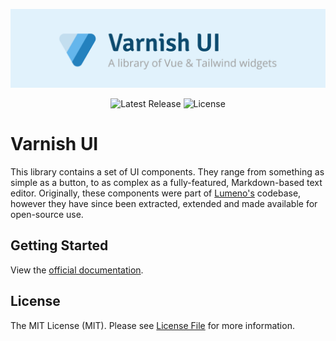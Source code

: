 <!-- Banner -->
<p align="center">
    <a href="https://varnish.caneara.com">
        <img src="docs/public/banner.png" />
    </a>
</p>

<!-- Badges -->
<p align="center">
    <img src="https://img.shields.io/npm/v/@caneara/varnish.svg" alt="Latest Release" />
    <img src="https://img.shields.io/npm/l/@caneara/varnish.svg" alt="License" />
</p>

# Varnish UI

This library contains a set of UI components. They range from something as simple as a button, to as complex as a fully-featured, Markdown-based text editor. Originally, these components were part of [Lumeno's](https://github.com/caneara/lumeno) codebase, however they have since been extracted, extended and made available for open-source use.

## Getting Started

View the [official documentation](https://varnish.caneara.com).

## License

The MIT License (MIT). Please see [License File](LICENSE.md) for more information.
